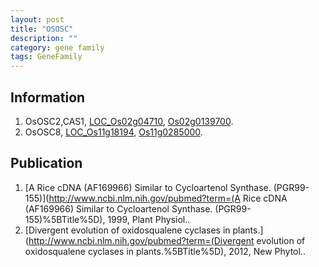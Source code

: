 ```yaml
---
layout: post
title: "OSOSC"
description: ""
category: gene family
tags: GeneFamily
---
```


## Information
1. OsOSC2,CAS1, [LOC_Os02g04710](http://rice.plantbiology.msu.edu/cgi-bin/ORF_infopage.cgi?orf=LOC_Os02g04710), [Os02g0139700](http://rapdb.dna.affrc.go.jp/viewer/gbrowse_details/irgsp1?name=Os02g0139700).
2. OsOSC8, [LOC_Os11g18194](http://rice.plantbiology.msu.edu/cgi-bin/ORF_infopage.cgi?orf=LOC_Os11g18194), [Os11g0285000](http://rapdb.dna.affrc.go.jp/viewer/gbrowse_details/irgsp1?name=Os11g0285000).

## Publication
1. [A Rice cDNA (AF169966) Similar to Cycloartenol Synthase. (PGR99-155)](http://www.ncbi.nlm.nih.gov/pubmed?term=(A Rice cDNA (AF169966) Similar to Cycloartenol Synthase. (PGR99-155)%5BTitle%5D), 1999, Plant Physiol..
2. [Divergent evolution of oxidosqualene cyclases in plants.](http://www.ncbi.nlm.nih.gov/pubmed?term=(Divergent evolution of oxidosqualene cyclases in plants.%5BTitle%5D), 2012, New Phytol..


